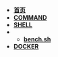* [**首页**](/)
* [**COMMAND**](/command/)
* [**SHELL**](/shell/)
* 	- [**bench.sh**](/shell/bench.sh)
* [**DOCKER**](/docker/)